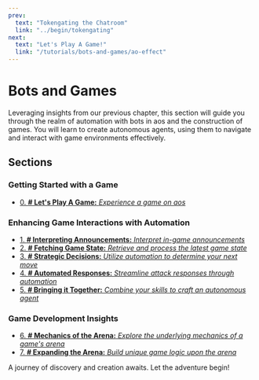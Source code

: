 ```yaml
---
prev:
  text: "Tokengating the Chatroom"
  link: "../begin/tokengating"
next:
  text: "Let's Play A Game!"
  link: "/tutorials/bots-and-games/ao-effect"
---
```


# Bots and Games

Leveraging insights from our previous chapter, this section will guide you through the realm of automation with bots in aos and the construction of games. You will learn to create autonomous agents, using them to navigate and interact with game environments effectively.

## Sections

### Getting Started with a Game

- [0. **# Let's Play A Game:** _Experience a game on aos_](ao-effect)

### Enhancing Game Interactions with Automation

- [1. **# Interpreting Announcements:** _Interpret in-game announcements_](announcements)
- [2. **# Fetching Game State:** _Retrieve and process the latest game state_](game-state)
- [3. **# Strategic Decisions:** _Utilize automation to determine your next move_](decisions)
- [4. **# Automated Responses:** _Streamline attack responses through automation_](attacking)
- [5. **# Bringing it Together:** _Combine your skills to craft an autonomous agent_](bringing-together)

### Game Development Insights

- [6. **# Mechanics of the Arena:** _Explore the underlying mechanics of a game's arena_](arena-mechanics)
- [7. **# Expanding the Arena:** _Build unique game logic upon the arena_](build-game)

A journey of discovery and creation awaits. Let the adventure begin!
